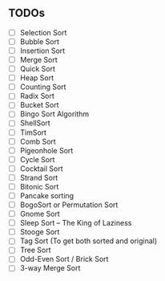 ## TODOs
- [ ] Selection Sort
- [ ] Bubble Sort
- [ ] Insertion Sort
- [ ] Merge Sort
- [ ] Quick Sort
- [ ] Heap Sort
- [ ] Counting Sort
- [ ] Radix Sort
- [ ] Bucket Sort
- [ ] Bingo Sort Algorithm
- [ ] ShellSort
- [ ] TimSort
- [ ] Comb Sort
- [ ] Pigeonhole Sort
- [ ] Cycle Sort
- [ ] Cocktail Sort
- [ ] Strand Sort
- [ ] Bitonic Sort
- [ ] Pancake sorting
- [ ] BogoSort or Permutation Sort
- [ ] Gnome Sort
- [ ] Sleep Sort – The King of Laziness
- [ ] Stooge Sort
- [ ] Tag Sort (To get both sorted and original)
- [ ] Tree Sort
- [ ] Odd-Even Sort / Brick Sort
- [ ] 3-way Merge Sort
